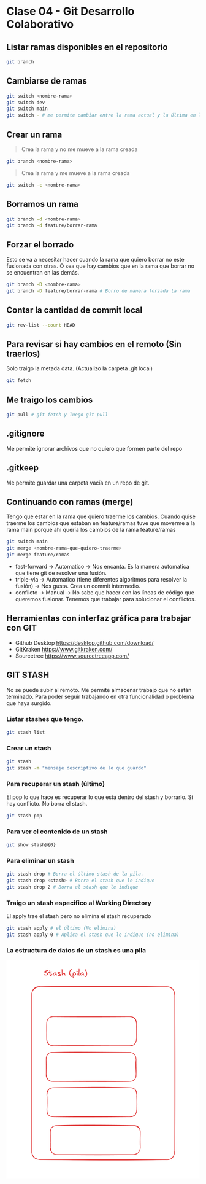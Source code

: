 # Clase 04 - Git Desarrollo Colaborativo

## Listar ramas disponibles en el repositorio

```sh
git branch
```

## Cambiarse de ramas

```sh
git switch <nombre-rama>
git switch dev
git switch main
git switch - # me permite cambiar entre la rama actual y la última en la que estuve
```

## Crear un rama

> Crea la rama y no me mueve a la rama creada

```sh
git branch <nombre-rama>
```

> Crea la rama y me mueve a la rama creada
```sh
git switch -c <nombre-rama>
```

## Borramos un rama

```sh
git branch -d <nombre-rama>
git branch -d feature/borrar-rama
```

## Forzar el borrado
Esto se va a necesitar hacer cuando la rama que quiero borrar no este fusionada con otras. O sea que hay cambios que en la rama que borrar no se encuentran en las demás.

```sh
git branch -D <nombre-rama>
git branch -D feature/borrar-rama # Borro de manera forzada la rama
```

## Contar la cantidad de commit local

```sh
git rev-list --count HEAD
```

## Para revisar si hay cambios en el remoto (Sin traerlos)
Solo traigo la metada data. (Actualizo la carpeta .git local)

```sh
git fetch
```

## Me traigo los cambios

```sh
git pull # git fetch y luego git pull
```

## .gitignore
Me permite ignorar archivos que no quiero que formen parte del repo

## .gitkeep
Me permite guardar una carpeta vacía en un repo de git.

## Continuando con ramas (merge)
Tengo que estar en la rama que quiero traerme los cambios.
Cuando quise traerme los cambios que estaban en feature/ramas tuve que moverme a la rama main porque ahí quería los cambios de la rama feature/ramas

```sh
git switch main
git merge <nombre-rama-que-quiero-traerme>
git merge feature/ramas
```

* fast-forward -> Automatico -> Nos encanta. Es la manera automatica que tiene git de resolver una fusión.
* triple-via -> Automatico (tiene diferentes algoritmos para resolver la fusión) -> Nos gusta. Crea un commit intermedio.
* conflicto -> Manual -> No sabe que hacer con las líneas de código que queremos fusionar. Tenemos que trabajar para solucionar el conflictos. 

## Herramientas con interfaz gráfica para trabajar con GIT

* Github Desktop <https://desktop.github.com/download/>
* GitKraken <https://www.gitkraken.com/>
* Sourcetree <https://www.sourcetreeapp.com/>

## GIT STASH
No se puede subir al remoto. Me permite almacenar trabajo que no están terminado. Para poder seguir trabajando en otra funcionalidad o problema que haya surgido.

### Listar stashes que tengo.

```sh
git stash list
```

### Crear un stash

```sh
git stash 
git stash -m "mensaje descriptivo de lo que guardo"
```

### Para recuperar un stash (último)
El pop lo que hace es recuperar lo que está dentro del stash y borrarlo. Si hay conflicto. No borra el stash.

```sh
git stash pop 
```

### Para ver el contenido de un stash

```sh
git show stash@{0}
```

### Para eliminar un stash

```sh
git stash drop # Borra el último stash de la pila.
git stash drop <stash> # Borra el stash que le indique
git stash drop 2 # Borra el stash que le indique
```

### Traigo un stash especifico al Working Directory
El apply trae el stash pero no elimina el stash recuperado

```sh
git stash apply # el último (No elimina)
git stash apply 0 # Aplica el stash que le indique (no elimina)
```

### La estructura de datos de un stash es una pila

![Alt text](_ref/image.png)

